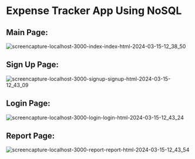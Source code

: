 # Expense Tracker App Using NoSQL
## Main Page:
![screencapture-localhost-3000-index-index-html-2024-03-15-12_38_50](https://github.com/SPrathamesh15/groupChatApp/assets/82035865/43be7e7d-8393-4c36-8928-b5f02fe5a917)

## Sign Up Page:
![screencapture-localhost-3000-signup-signup-html-2024-03-15-12_43_09](https://github.com/SPrathamesh15/groupChatApp/assets/82035865/d97bd289-0afb-4814-b808-3274a4792963)

## Login Page:
![screencapture-localhost-3000-login-login-html-2024-03-15-12_43_24](https://github.com/SPrathamesh15/groupChatApp/assets/82035865/973d4b4a-323a-4116-a2b2-5258e60f2c3c)

## Report Page: 
![screencapture-localhost-3000-report-report-html-2024-03-15-12_43_54](https://github.com/SPrathamesh15/groupChatApp/assets/82035865/d109f7ea-b5e9-499f-8df6-977b67ea3cb8)
